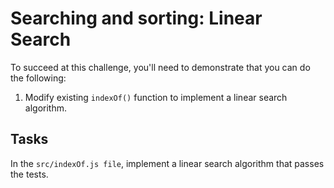 # Searching and sorting: Linear Search

To succeed at this challenge, you'll need to demonstrate that you can do the following:

1. Modify existing `indexOf()` function to implement a linear search algorithm.

## Tasks

In the `src/indexOf.js file`, implement a linear search algorithm that passes the tests.
